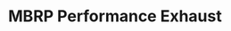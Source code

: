 ---
title: "MBRP Performance Exhaust"
url: /huntsville/mbrp-performance-exhaust/
shop: car repair
---